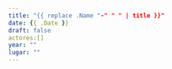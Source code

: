 ```yaml
---
title: "{{ replace .Name "-" " " | title }}"
date: {{ .Date }}
draft: false
actores:[]
year: ""
lugar: ""
---
```



